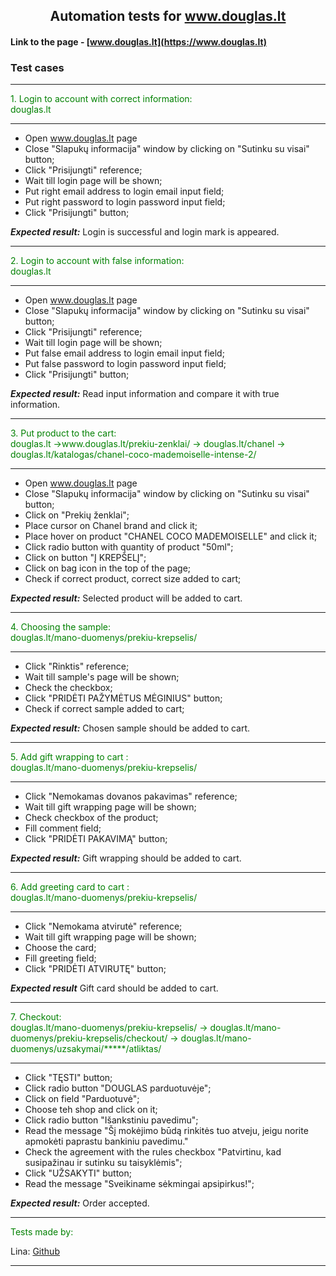 <h style="text-align:center">

## Automation tests for www.douglas.lt
</h>

#### Link to the page - [www.douglas.lt](https://www.douglas.lt)
### Test cases
***
<p style="color: green">
1. Login to account with correct information: <br> douglas.lt

***


- Open www.douglas.lt page
- Close "Slapukų informacija" window by clicking on "Sutinku su visai" button;
- Click "Prisijungti" reference;
- Wait till login page will be shown;
- Put right email address to login email input field;
- Put right password to login password input field;
- Click "Prisijungti" button;

___Expected result:___  Login is successful and login mark is appeared.
***
<p style="color: green">
2. Login to account with false information: <br> douglas.lt

***


- Open www.douglas.lt page
- Close "Slapukų informacija" window by clicking on "Sutinku su visai" button;
- Click "Prisijungti" reference;
- Wait till login page will be shown;
- Put false email address to login email input field;
- Put false password to login password input field;
- Click "Prisijungti" button;

___Expected result:___  Read input information and compare it with true information.

***
 <p style="color: green">
3. Put product to the cart: <br> douglas.lt ->www.douglas.lt/prekiu-zenklai/ -> douglas.lt/chanel -> douglas.lt/katalogas/chanel-coco-mademoiselle-intense-2/

***
</p>

- Open www.douglas.lt page
- Close "Slapukų informacija" window by clicking on "Sutinku su visai" button;
- Click on "Prekių ženklai";
- Place cursor on Chanel brand and click it;
- Place hover on product "CHANEL COCO MADEMOISELLE" and click it;
- Click radio button with quantity of product "50ml";
- Click on button "Į KREPŠELĮ";
- Click on bag icon in the top of the page;
- Check if correct product, correct size added to cart;

___Expected result:___ Selected product will be added to cart.

***
<p style="color: green">
4. Choosing the sample: <br> douglas.lt/mano-duomenys/prekiu-krepselis/

***
</p>

- Click "Rinktis" reference;
- Wait till sample's page will be shown;
- Check the checkbox;
- Click "PRIDĖTI PAŽYMĖTUS MĖGINIUS" button;
- Check if correct sample added to cart;

___Expected result:___ Chosen sample should be added to cart.

***
<p style="color: green">
5. Add gift wrapping to cart : <br> douglas.lt/mano-duomenys/prekiu-krepselis/

***
</p>

- Click "Nemokamas dovanos pakavimas" reference;
- Wait till gift wrapping page will be shown;
- Check checkbox of the product;
- Fill comment field;
- Click "PRIDĖTI PAKAVIMĄ" button;

___Expected result:___ Gift wrapping should be added to cart.

***
<p style="color: green">
6. Add greeting card to cart : <br> douglas.lt/mano-duomenys/prekiu-krepselis/

***
</p>

- Click "Nemokama atvirutė" reference;
- Wait till gift wrapping page will be shown;
- Choose the card;
- Fill greeting field;
- Click "PRIDĖTI ATVIRUTĘ" button;

___Expected result___ Gift card should be added to cart.

***
<p style="color: green">
7. Checkout: <br> douglas.lt/mano-duomenys/prekiu-krepselis/ -> douglas.lt/mano-duomenys/prekiu-krepselis/checkout/ -> douglas.lt/mano-duomenys/uzsakymai/*****/atliktas/

***
</p>

- Click "TĘSTI" button;
- Click radio button "DOUGLAS parduotuvėje";
- Click on field "Parduotuvė";
- Choose teh shop and click on it;
- Click radio button "Išankstiniu pavedimu";
- Read the message "Šį mokėjimo būdą rinkitės tuo atveju, jeigu norite apmokėti paprastu bankiniu pavedimu."
- Check the agreement with the rules checkbox "Patvirtinu, kad susipažinau ir sutinku su taisyklėmis";
- Click "UŽSAKYTI" button;
- Read the message "Sveikiname sėkmingai apsipirkus!";

___Expected result:___ Order accepted.

***
<p style="color: green">
Tests made by: 

</p>

Lina: [Github](https://github.com/linajja)
***
